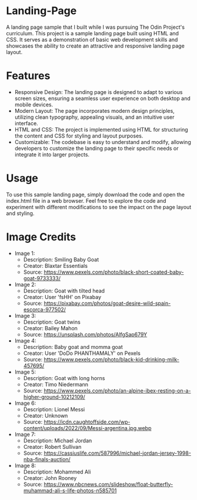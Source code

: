 # Landing-Page
A landing page sample that I built while I was pursuing The Odin Project's curriculum. This project is a sample landing page built using HTML and CSS. It serves as a demonstration of basic web development skills and showcases the ability to create an attractive and responsive landing page layout.

# Features
- Responsive Design: The landing page is designed to adapt to various screen sizes, ensuring a seamless user experience on both desktop and mobile devices.
- Modern Layout: The page incorporates modern design principles, utilizing clean typography, appealing visuals, and an intuitive user interface.
- HTML and CSS: The project is implemented using HTML for structuring the content and CSS for styling and layout purposes.
- Customizable: The codebase is easy to understand and modify, allowing developers to customize the landing page to their specific needs or integrate it into larger projects.

# Usage
To use this sample landing page, simply download the code and open the index.html file in a web browser. Feel free to explore the code and experiment with different modifications to see the impact on the page layout and styling.

# Image Credits
- Image 1:
    - Description: Smiling Baby Goat
    - Creator: Blaxtar Essentials
    - Source: https://www.pexels.com/photo/black-short-coated-baby-goat-9733333/
- Image 2:
    - Description: Goat with tilted head
    - Creator: User 'fsHH' on Pixabay
    - Source: https://pixabay.com/photos/goat-desire-wild-spain-escorca-977502/ 
- Image 3:
    - Description: Goat twins
    - Creator: Bailey Mahon
    - Source: https://unsplash.com/photos/AlfgSap679Y 
- Image 4:
    - Description: Baby goat and momma goat
    - Creator: User 'DoDo PHANTHAMALY' on Pexels
    - Source: https://www.pexels.com/photo/black-kid-drinking-milk-457695/ 
- Image 5:
    - Description: Goat with long horns
    - Creator: Timo Niedermann
    - Source: https://www.pexels.com/photo/an-alpine-ibex-resting-on-a-higher-ground-10212109/
- Image 6:
    - Description: Lionel Messi
    - Creator: Unknown
    - Source: https://icdn.caughtoffside.com/wp-content/uploads/2022/09/Messi-argentina.jpg.webp
- Image 7:
    - Description: Michael Jordan
    - Creator: Robert Sullivan
    - Source: https://cassiuslife.com/587996/michael-jordan-jersey-1998-nba-finals-auction/ 
- Image 8:
    - Description: Mohammed Ali
    - Creator: John Rooney
    - Source: https://www.nbcnews.com/slideshow/float-butterfly-muhammad-ali-s-life-photos-n585701 
